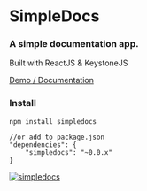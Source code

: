 # SimpleDocs
### A simple documentation app. 

Built with ReactJS & KeystoneJS

[Demo / Documentation](https://inquisive.link/docs/simpledocs)

### Install

```
npm install simpledocs

//or add to package.json
"dependencies": {
	"simpledocs": "~0.0.x"
}
```

[![simpledocs](https://res.cloudinary.com/snowpi/image/upload/v1422889925/About_-_Google_Chrome_014_hqff7l.png)](https://inquisive.link/docs/simpledocs)
